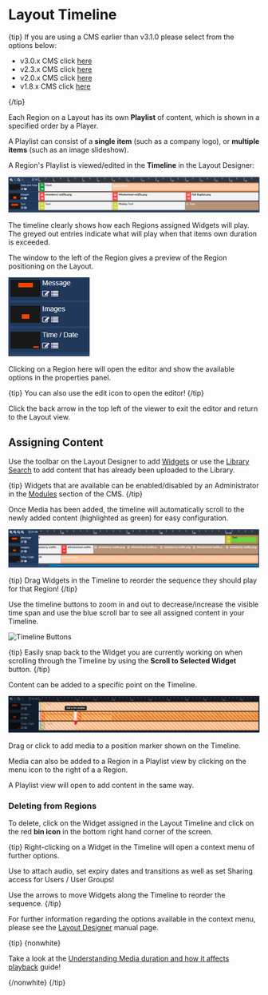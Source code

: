 <!--toc=layouts-->

# Layout Timeline

{tip}
If you are using a CMS earlier than v3.1.0 please select from the options below:

- v3.0.x CMS click [here](layouts_timeline_3.html)
- v2.3.x CMS click [here](layouts_timeline_3.html)
- v2.0.x CMS click [here](layouts_timeline_2.0.html)
- v1.8.x CMS click [here](layouts_playlists_1.8.html)

{/tip}

Each Region on a Layout has its own **Playlist** of content, which is shown in a specified order by a Player. 

A Playlist can consist of a **single item** (such as a company logo), or **multiple items** (such as an image slideshow).

A Region's Playlist is viewed/edited in the **Timeline** in the Layout Designer:  

![Region Timeline](img/v3_layouts_region_timeline.png)

The timeline clearly shows how each Regions assigned Widgets will play. The greyed out entries indicate what will play when that items own duration is exceeded.

The window to the left of the Region gives a preview of the Region positioning on the Layout. 

![Region Position Preview](img/v3_layouts_timeline_region_position_preview.png)

Clicking on a Region here will open the editor and show the available options in the properties panel.

{tip}
You can also use the edit icon to open the editor!
{/tip}

Click the back arrow in the top left of the viewer to exit the editor and return to the Layout view.

## Assigning Content

Use the toolbar on the Layout Designer to add [Widgets](layouts_widgets.html) or use the [Library Search](layouts_library_search.html) to add content that has already been uploaded to the Library.

{tip}
Widgets that are available can be enabled/disabled by an Administrator in the [Modules](media_modules.html) section of the CMS.
{/tip}

Once Media has been added, the timeline will automatically scroll to the newly added content (highlighted as green) for easy configuration.

![Scroll to Media](img/v3_layouts_added_media_scroll.png)

{tip}
Drag Widgets in the Timeline to reorder the sequence they should play for that Region!
{/tip}

Use the timeline buttons to zoom in and out to decrease/increase the visible time span and use the blue scroll bar to see all assigned content in your Timeline.

![Timeline Buttons](img/v2.3_layouts_timeline_buttons.png)

{tip}
Easily snap back to the Widget you are currently working on when scrolling through the Timeline by using the **Scroll to Selected Widget** button.
{/tip}

Content can be added to a specific point on the Timeline. 

![Specific Point](img/v3_layouts_timeline_point_marker.png)

Drag or click to add media to a position marker shown on the Timeline.

Media can also be added to a Region in a Playlist view by clicking on the menu icon to the right of a a Region.

A Playlist view will open to add content in the same way.

### Deleting from Regions

To delete, click on the Widget assigned in the Layout Timeline and click on the red **bin icon** in the bottom right hand corner of the screen. 

{tip}
Right-clicking on a Widget in the Timeline will open a context menu of further options.

Use to attach audio, set expiry dates and transitions as well as set Sharing access for Users / User Groups!

Use the arrows to move Widgets along the Timeline to reorder the sequence.
{/tip}

For further information regarding the options available in the context menu, please see the [Layout Designer](layouts_designer.html) manual page.

{tip}
{nonwhite}

Take a look at the [Understanding Media duration and how it affects playback](https://community.xibo.org.uk/t/understanding-media-duration-and-how-it-affects-playback/20011) guide!

{/nonwhite}
{/tip}

